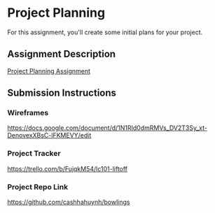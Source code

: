 # Project Planning
For this assignment, you'll create some initial plans for your project.

## Assignment Description
[Project Planning Assignment](https://education.launchcode.org/liftoff/modules/assignments/project-planning)

## Submission Instructions

### Wireframes

https://docs.google.com/document/d/1N1RId0dmRMVs_DV2T3Sy_xt-DenovexXBsC-lFKMEVY/edit

### Project Tracker

https://trello.com/b/FujqkM54/lc101-liftoff

### Project Repo Link

https://github.com/cashhahuynh/bowlings